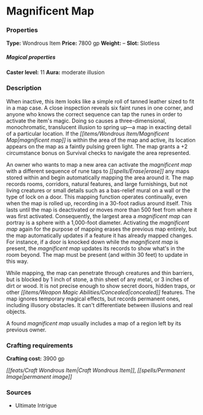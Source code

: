 ﻿---
Title: "Magnificent Map"
Type: "Wondrous Item"
Price: "7800 gp"
Weight: "–"
Slot: "Slotless"
Caster level: "11"
Aura: "moderate illusion"
Description: |
  "When inactive, this item looks like a simple roll of tanned leather sized to fit in a map case. A close inspection reveals six faint runes in one corner, and anyone who knows the correct sequence can tap the runes in order to activate the item's magic. Doing so causes a three-dimensional, monochromatic, translucent illusion to spring up—a map in exacting detail of a particular location. If the _magnificent map_ is within the area of the map and active, its location appears on the map as a faintly pulsing green light. The map grants a +2 circumstance bonus on Survival checks to navigate the area represented.
  An owner who wants to map a new area can activate the _magnificent map_ with a different sequence of rune taps to erase any maps stored within and begin automatically mapping the area around it. The map records rooms, corridors, natural features, and large furnishings, but not living creatures or small details such as a bas-relief mural on a wall or the type of lock on a door. This mapping function operates continually, even when the map is rolled up, recording in a 30-foot radius around itself. This lasts until the map is deactivated or moves more than 500 feet from where it was first activated. Consequently, the largest area a magnificent map can portray is a sphere with a 1,000-foot diameter. Activating the _magnificent map_ again for the purpose of mapping erases the previous map entirely, but the map automatically updates if a feature it has already mapped changes. For instance, if a door is knocked down while the _magnificent map_ is present, the _magnificent map_ updates its records to show what's in the room beyond. The map must be present (and within 30 feet) to update in this way.
  While mapping, the map can penetrate through creatures and thin barriers, but is blocked by 1 inch of stone, a thin sheet of any metal, or 3 inches of dirt or wood. It is not precise enough to show secret doors, hidden traps, or other concealed features. The map ignores temporary magical effects, but records permanent ones, including illusory obstacles. It can't differentiate between illusions and real objects.
  A found _magnificent map_ usually includes a map of a region left by its previous owner."
Crafting cost: "3900 gp"
Sources: "['Ultimate Intrigue']"
---

# Magnificent Map

### Properties

**Type:** Wondrous Item **Price:** 7800 gp **Weight:** – **Slot:** Slotless

##### Magical properties

**Caster level:** 11 **Aura:** moderate illusion

### Description

When inactive, this item looks like a simple roll of tanned leather sized to fit in a map case. A close inspection reveals six faint runes in one corner, and anyone who knows the correct sequence can tap the runes in order to activate the item's magic. Doing so causes a three-dimensional, monochromatic, translucent illusion to spring up—a map in exacting detail of a particular location. If the _[[items/Wondrous Item/Magnificent Map|magnificent map]]_ is within the area of the map and active, its location appears on the map as a faintly pulsing green light. The map grants a +2 circumstance bonus on Survival checks to navigate the area represented.

An owner who wants to map a new area can activate the _magnificent map_ with a different sequence of rune taps to _[[spells/Erase|erase]]_ any maps stored within and begin automatically mapping the area around it. The map records rooms, corridors, natural features, and large furnishings, but not living creatures or small details such as a bas-relief mural on a wall or the type of lock on a door. This mapping function operates continually, even when the map is rolled up, recording in a 30-foot radius around itself. This lasts until the map is deactivated or moves more than 500 feet from where it was first activated. Consequently, the largest area a _magnificent map_ can portray is a sphere with a 1,000-foot diameter. Activating the _magnificent map_ again for the purpose of mapping erases the previous map entirely, but the map automatically updates if a feature it has already mapped changes. For instance, if a door is knocked down while the _magnificent map_ is present, the _magnificent map_ updates its records to show what's in the room beyond. The map must be present (and within 30 feet) to update in this way.

While mapping, the map can penetrate through creatures and thin barriers, but is blocked by 1 inch of stone, a thin sheet of any metal, or 3 inches of dirt or wood. It is not precise enough to show secret doors, hidden traps, or other _[[items/Weapon Magic Abilities/Concealed|concealed]]_ features. The map ignores temporary magical effects, but records permanent ones, including illusory obstacles. It can't differentiate between illusions and real objects.

A found _magnificent map_ usually includes a map of a region left by its previous owner.

### Crafting requirements

**Crafting cost:** 3900 gp

_[[feats/Craft Wondrous Item|Craft Wondrous Item]]_, _[[spells/Permanent Image|permanent image]]_

### Sources

* Ultimate Intrigue